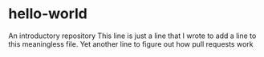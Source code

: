 # hello-world
An introductory repository
This line is just a line that I wrote to add a line to this meaningless file.
Yet another line to figure out how pull requests work
